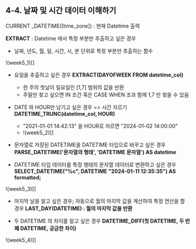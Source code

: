 **4-4. 날짜 및 시간 데이터 이해하기**
------------------------------------------------------------------------------------------------

CURRENT _DATETIME([time_zone]) : 현재 Datetime 출력

**EXTRACT** : Datetime 에서 특정 부분만 추출하고 싶은 경우  

- 날짜, 년도, 월, 일, 시간, 시, 분 단위로 특정 부분만 추출하는 함수

!(week5_1)[]

- 요일을 추출하고 싶은 경우
  **EXTRACT(DAYOFWEEK FROM datetime_col)**
  - 한 주의 첫날이 일요일인 [1,7] 범위의 값을 반환
  - 주말만 찾고 싶으면 IN 조건 혹은 CASE WHEN 조과 함께 1,7 만 찾을 수 있음

- DATE 와 HOUR만 남기고 싶은 경우 => 시간 자르기
  **DATETIME_TRUNC(datetime_col, HOUR)**
  - "2021-01-01 14:42:13" 을 HOUR로 자르면 "2024-01-02 14:00:00"
  - !(week5_2)[]
 
- 문자열로 저장된 DATETIME을 DATETIME 타입으로 바꾸고 싶은 경우
  **PARSE_DATETIME('문자열의 형태', 'DATETIME 문자열') AS datetime**

- DATETIME 타입 데이터를 특정 행태의 문자열 데이터로 변환하고 싶은 경우
  **SELECT_DATETIME("%c", DATETIME "2024-01-11 12:35:35") AS formatted;**

!(week5_3)[]

- 마지막 날을 알고 싶은 경우; 자동으로 월의 마지막 값을 계산하여 특정 연산을 할 경우
  **LAST_DAY(DATETIME) : 월의 마지막 값을 반환**

- 두 DATETIME 의 차이를 알고 싶은 경우
  **DATETIME_DIFF(첫 DATETIME, 두 번째 DATETIME, 궁금한 차이)**

!(week5_4)[]



